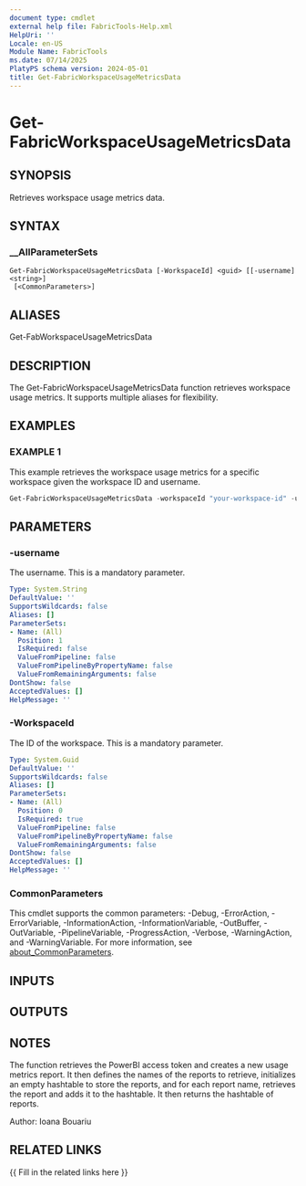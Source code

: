 ```yaml
---
document type: cmdlet
external help file: FabricTools-Help.xml
HelpUri: ''
Locale: en-US
Module Name: FabricTools
ms.date: 07/14/2025
PlatyPS schema version: 2024-05-01
title: Get-FabricWorkspaceUsageMetricsData
---
```


# Get-FabricWorkspaceUsageMetricsData

## SYNOPSIS

Retrieves workspace usage metrics data.

## SYNTAX

### __AllParameterSets

```
Get-FabricWorkspaceUsageMetricsData [-WorkspaceId] <guid> [[-username] <string>]
 [<CommonParameters>]
```

## ALIASES

Get-FabWorkspaceUsageMetricsData

## DESCRIPTION

The Get-FabricWorkspaceUsageMetricsData function retrieves workspace usage metrics.
It supports multiple aliases for flexibility.

## EXAMPLES

### EXAMPLE 1

This example retrieves the workspace usage metrics for a specific workspace given the workspace ID and username.

```powershell
Get-FabricWorkspaceUsageMetricsData -workspaceId "your-workspace-id" -username "your-username"
```

## PARAMETERS

### -username

The username.
This is a mandatory parameter.

```yaml
Type: System.String
DefaultValue: ''
SupportsWildcards: false
Aliases: []
ParameterSets:
- Name: (All)
  Position: 1
  IsRequired: false
  ValueFromPipeline: false
  ValueFromPipelineByPropertyName: false
  ValueFromRemainingArguments: false
DontShow: false
AcceptedValues: []
HelpMessage: ''
```

### -WorkspaceId

The ID of the workspace.
This is a mandatory parameter.

```yaml
Type: System.Guid
DefaultValue: ''
SupportsWildcards: false
Aliases: []
ParameterSets:
- Name: (All)
  Position: 0
  IsRequired: true
  ValueFromPipeline: false
  ValueFromPipelineByPropertyName: false
  ValueFromRemainingArguments: false
DontShow: false
AcceptedValues: []
HelpMessage: ''
```

### CommonParameters

This cmdlet supports the common parameters: -Debug, -ErrorAction, -ErrorVariable,
-InformationAction, -InformationVariable, -OutBuffer, -OutVariable, -PipelineVariable,
-ProgressAction, -Verbose, -WarningAction, and -WarningVariable. For more information, see
[about_CommonParameters](https://go.microsoft.com/fwlink/?LinkID=113216).

## INPUTS

## OUTPUTS

## NOTES

The function retrieves the PowerBI access token and creates a new usage metrics report.
It then defines the names of the reports to retrieve, initializes an empty hashtable to store the reports, and for each report name, retrieves the report and adds it to the hashtable.
It then returns the hashtable of reports.

Author: Ioana Bouariu

## RELATED LINKS

{{ Fill in the related links here }}

